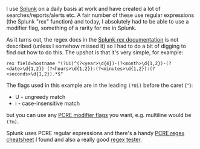 I use [Splunk](http://www.splunk.com) on a daily basis at work and have created a lot of searches/reports/alerts etc. A fair number of these use regular expressions (the Splunk "rex" function) and today, I absolutely had to be able to use a modifier flag, something of a rarity for me in Splunk. 

As it turns out, the regex docs in the [Splunk rex documentation](http://docs.splunk.com/Documentation/Splunk/6.0.1/SearchReference/Rex) is not described (unless I somehow missed it) so I had to do a bit of digging to find out how to do this. The upshot is that it's very simple, for example:

```
rex field=hostname "(?Ui)^(?<year>\d{4})-(?<month>\d{1,2})-(?<date>\d{1,2}) (?<hours>\d{1,2}):(?<minutes>\d{1,2}):(?<seconds>\d{1,2}).*$"
```

The flags used in this example are in the leading `(?Ui)` before the caret (`^`):

* U - ungreedy match
* i - case-insensitive match

but you can use any [PCRE modifier flags](http://php.net/manual/en/reference.pcre.pattern.modifiers.php) you want, e.g. multiline would be `(?m)`.

Splunk uses PCRE regular expressions and there's a handy [PCRE regex cheatsheet](http://courses.cs.washington.edu/courses/cse190m/12sp/cheat-sheets/php-regex-cheat-sheet.pdf) I found and also a really good [regex tester](http://regex101.com/).